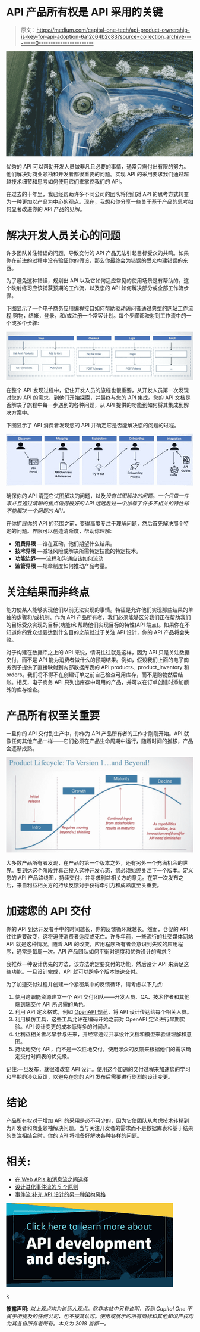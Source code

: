 # API 产品所有权是 API 采用的关键

> 原文：<https://medium.com/capital-one-tech/api-product-ownership-is-key-for-api-adoption-6a12c64b2c83?source=collection_archive---------0----------------------->

![](img/1b060f452139916ff2cf7fda5a02619c.png)

优秀的 API 可以帮助开发人员做非凡且必要的事情，通常只需付出有限的努力。他们解决对商业领袖和开发者都很重要的问题。实现 API 的采用要求我们通过超越技术细节和思考如何使用它们来掌控我们的 API。

在过去的十年里，我已经帮助许多不同公司的团队将他们对 API 的思考方式转变为一种更加以产品为中心的观点。现在，我想和你分享一些关于基于产品的思考如何显著改进你的 API 产品的见解。

# 解决开发人员关心的问题

许多团队关注错误的问题，导致交付的 API 产品无法引起目标受众的共鸣。如果你在前进的过程中没有验证你的假设，那么你最终会为错误的受众构建错误的东西。

为了避免这种错误，规划出 API 以及它如何适应常见的使用场景是有帮助的。这个映射练习应该捕获预期的工作流，以及您的 API 如何解决部分或全部工作流步骤。

下图显示了一个电子商务应用编程接口如何帮助驱动访问者通过典型的网站工作流程:购物，结帐，登录，和/或注册一个常客计划。每个步骤都映射到工作流中的一个或多个步骤:

![](img/ce612cecde3a3e0881b7d07a6974997c.png)

在整个 API 发现过程中，记住开发人员的旅程也很重要，从开发人员第一次发现对您的 API 的需求，到他们开始探索，并最终与您的 API 集成。您的 API 文档是否解决了旅程中每一步遇到的各种问题，从 API 提供的功能到如何将其集成到解决方案中。

下图显示了 API 消费者发现您的 API 并确定它是否能解决您的问题的过程。

![](img/ff59c56c9df47d530e122bd70a5dee57.png)

确保你的 API 清楚它试图解决的问题，以及*没有试图解决的问题。一个只做一件事并且通过清晰的焦点做得很好的 API 远远胜过一个加载了许多不相关的特性却不能解决一个问题的 API。*

在你扩展你的 API 的范围之前，变得高度专注于理解问题，然后首先解决那个特定的问题。界限可以创造清晰度，帮助你理解:

*   **消费界限** —谁在互动，他们期望什么结果。
*   **技术界限** —减轻风险或解决所需特定技能的特定技术。
*   **功能边界**——流程和沟通应该如何流动
*   **监管界限** —规章制度如何推动产品考量。

# 关注结果而非终点

能力使某人能够实现他们以前无法实现的事情。特征是允许他们实现那些结果的单独的步骤和/或机制。作为 API 产品所有者，我们必须能够区分我们正在帮助我们的目标受众实现的目标(功能)和帮助他们实现目标的特性(API 端点)。如果你在不知道你的受众想要达到什么目的之前就过于关注 API 设计，你的 API 产品将会失败。

对于构建在数据库之上的 API 来说，情况往往就是这样，因为 API 只是关注数据交付，而不是 API 能为消费者做什么的预期结果。例如，假设我们上面的电子商务例子提供了直接映射到内部数据库表的 API:products、product_inventory 和 orders。我们将不得不在创建订单之前自己检查可用库存，而不是购物然后结账。相反，电子商务 API 只列出库存中可用的产品，并可以在订单创建时添加额外的库存检查。

# 产品所有权至关重要

一旦你的 API 交付到生产中，你作为 API 产品所有者的工作才刚刚开始。API 就像任何其他产品一样——它们必须在产品生命周期中运行，随着时间的推移，产品会逐渐成熟。

![](img/361397d634ac96f362af53e4a2e1bf19.png)

大多数产品所有者发现，在产品的第一个版本之外，还有另外一个充满机会的世界。要到达这个阶段并真正投入这种开发心态，您必须始终关注下一个版本。定义您的 API 产品路线图，持续交付，并寻求利益相关方的意见。在第一次发布之后，来自利益相关方的持续反馈对于获得牵引力和成熟度至关重要。

# 加速您的 API 交付

你的 API 到达开发者手中的时间越长，你的反馈循环就越长。然而，仓促的 API 往往需要改变，这将迫使消费者适应或死亡。许多年前，一些流行的社交媒体网站 API 就是这种情况。随着 API 的改变，应用程序所有者会意识到失败的应用程序，通常是每周一次。API 产品团队如何平衡对速度和优秀设计的需求？

我推荐一种设计优先的方法，该方法确定要交付的功能，然后设计 API 来满足这些功能。一旦设计完成，API 就可以跨多个版本快速交付。

为了加速交付过程并创建一个紧密集中的反馈循环，请考虑以下几点:

1.  使用跨职能资源建立一个 API 交付团队——开发人员、QA、技术作者和其他端到端交付 API 所必需的角色。
2.  利用 API 定义格式，例如 [OpenAPI 规范](https://github.com/OAI/OpenAPI-Specification)，将 API 设计传达给每个相关人员。
3.  利用模仿工具，这些工具允许在编码开始之前对 OpenAPI 定义进行早期实验。API 设计变更的成本低得多的时间点。
4.  让利益相关者尽早参与进来，并经常通过共享设计文档和模型来验证理解和意图。
5.  持续地交付 API，而不是一次性地交付，使用涉众的反馈来根据他们的需求确定交付时间表的优先级。

记住:一旦发布，就很难改变 API 设计。使用这个加速的交付过程来加速您的学习和早期的涉众反馈，以避免在您的 API 发布后需要进行剧烈的设计变更。

# 结论

产品所有权对于增加 API 的采用是必不可少的，因为它使团队从考虑技术转移到为开发者和商业领袖解决问题。当与关注开发者的需求而不是数据库表和基于结果的关注相结合时，你的 API 将准备好解决各种各样的问题。

# 相关:

*   [在 Web APIs 和消息流之间选择](/capital-one-developers/choosing-between-rest-web-apis-and-message-streaming-8e2f4813a058)
*   [设计进化事件流的 5 个原则](/capital-one-developers/5-principles-for-designing-evolvable-event-streams-f32e90dcbb79)
*   [事件流:补充 API 设计的另一种架构风格](/capital-one-developers/event-streaming-an-additional-architectural-style-to-supplement-api-design-703c4f801722)

[![](img/c6c5bb1f3967049ba012aebf5757e08d.png)](https://medium.com/capital-one-tech/api/home)

k

**披露声明:** *以上观点均为说话人观点。除非本帖中另有说明，否则 Capital One 不属于所提及的任何公司，也不被其认可。使用或展示的所有商标和其他知识产权均为其各自所有者所有。本文为 2018 首都一。*